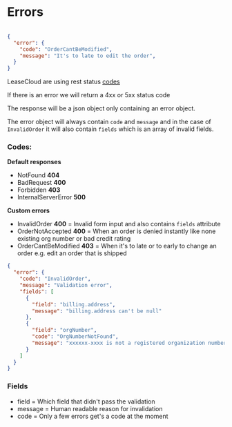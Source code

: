 # Errors
```json

{
  "error": {
    "code": "OrderCantBeModified",
    "message": "It's to late to edit the order",
  }
}
```

LeaseCloud are using rest status [codes](http://www.restapitutorial.com/httpstatuscodes.html)

If there is an error we will return a 4xx or 5xx status code

The response will be a json object only containing an error object.

The error object will always contain `code` and `message` and in the case of
`InvalidOrder` it will also contain `fields` which is an array of invalid fields.

### Codes:
**Default responses**

* NotFound **404**
* BadRequest **400**
* Forbidden **403**
* InternalServerError **500**

**Custom errors**

* InvalidOrder **400** = Invalid form input and also contains `fields` attribute
* OrderNotAccepted **400** = When an order is denied instantly like none existing org number or bad credit rating
* OrderCantBeModified **403** = When it's to late or to early to change an order e.g. edit an order that is shipped

```json
{
  "error": {
    "code": "InvalidOrder",
    "message": "Validation error",
    "fields": [
      {
        "field": "billing.address",
        "message": "billing.address can't be null"
      },
      {
        "field": "orgNumber",
        "code": "OrgNumberNotFound",
        "message": "xxxxxx-xxxx is not a registered organization number"
      }
    ]
  }
}
```

### Fields
* field = Which field that didn't pass the validation
* message = Human readable reason for invalidation
* code = Only a few errors get's a code at the moment
